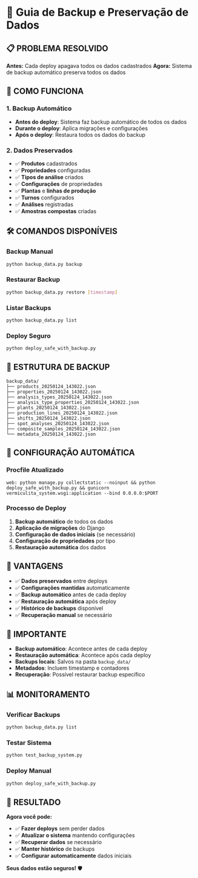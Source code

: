 # 🔄 Guia de Backup e Preservação de Dados

## 📋 **PROBLEMA RESOLVIDO**

**Antes:** Cada deploy apagava todos os dados cadastrados
**Agora:** Sistema de backup automático preserva todos os dados

## 🚀 **COMO FUNCIONA**

### **1. Backup Automático**
- **Antes do deploy**: Sistema faz backup automático de todos os dados
- **Durante o deploy**: Aplica migrações e configurações
- **Após o deploy**: Restaura todos os dados do backup

### **2. Dados Preservados**
- ✅ **Produtos** cadastrados
- ✅ **Propriedades** configuradas
- ✅ **Tipos de análise** criados
- ✅ **Configurações** de propriedades
- ✅ **Plantas** e **linhas de produção**
- ✅ **Turnos** configurados
- ✅ **Análises** registradas
- ✅ **Amostras compostas** criadas

## 🛠️ **COMANDOS DISPONÍVEIS**

### **Backup Manual**
```bash
python backup_data.py backup
```

### **Restaurar Backup**
```bash
python backup_data.py restore [timestamp]
```

### **Listar Backups**
```bash
python backup_data.py list
```

### **Deploy Seguro**
```bash
python deploy_safe_with_backup.py
```

## 📁 **ESTRUTURA DE BACKUP**

```
backup_data/
├── products_20250124_143022.json
├── properties_20250124_143022.json
├── analysis_types_20250124_143022.json
├── analysis_type_properties_20250124_143022.json
├── plants_20250124_143022.json
├── production_lines_20250124_143022.json
├── shifts_20250124_143022.json
├── spot_analyses_20250124_143022.json
├── composite_samples_20250124_143022.json
└── metadata_20250124_143022.json
```

## 🔧 **CONFIGURAÇÃO AUTOMÁTICA**

### **Procfile Atualizado**
```
web: python manage.py collectstatic --noinput && python deploy_safe_with_backup.py && gunicorn vermiculita_system.wsgi:application --bind 0.0.0.0:$PORT
```

### **Processo de Deploy**
1. **Backup automático** de todos os dados
2. **Aplicação de migrações** do Django
3. **Configuração de dados iniciais** (se necessário)
4. **Configuração de propriedades** por tipo
5. **Restauração automática** dos dados

## 🎯 **VANTAGENS**

- ✅ **Dados preservados** entre deploys
- ✅ **Configurações mantidas** automaticamente
- ✅ **Backup automático** antes de cada deploy
- ✅ **Restauração automática** após deploy
- ✅ **Histórico de backups** disponível
- ✅ **Recuperação manual** se necessário

## 🚨 **IMPORTANTE**

- **Backup automático**: Acontece antes de cada deploy
- **Restauração automática**: Acontece após cada deploy
- **Backups locais**: Salvos na pasta `backup_data/`
- **Metadados**: Incluem timestamp e contadores
- **Recuperação**: Possível restaurar backup específico

## 📊 **MONITORAMENTO**

### **Verificar Backups**
```bash
python backup_data.py list
```

### **Testar Sistema**
```bash
python test_backup_system.py
```

### **Deploy Manual**
```bash
python deploy_safe_with_backup.py
```

## 🎉 **RESULTADO**

**Agora você pode:**
- ✅ **Fazer deploys** sem perder dados
- ✅ **Atualizar o sistema** mantendo configurações
- ✅ **Recuperar dados** se necessário
- ✅ **Manter histórico** de backups
- ✅ **Configurar automaticamente** dados iniciais

**Seus dados estão seguros!** 🛡️




